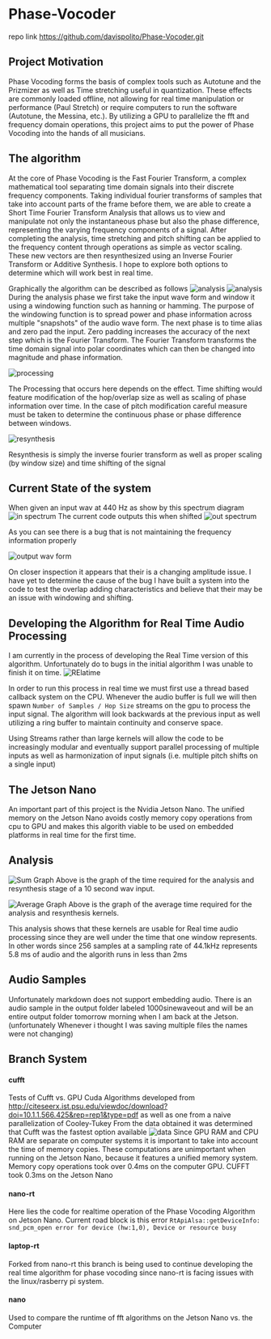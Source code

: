 # Phase-Vocoder
  repo link 
  https://github.com/davispolito/Phase-Vocoder.git

## Project Motivation
   Phase Vocoding forms the basis of complex tools such as Autotune and the Prizmizer as well as Time stretching useful in quantization. These effects are commonly loaded offline, not allowing for real time manipulation or performance (Paul Stretch) or require computers to run the software (Autotune, the Messina, etc.). By utilizing a GPU to parallelize the fft and frequency domain operations, this project aims to put the power of Phase Vocoding into the hands of all musicians. 
   
## The algorithm
  At the core of Phase Vocoding is the Fast Fourier Transform, a complex mathematical tool separating time domain signals into their discrete frequency components.
  Taking individual fourier transforms of samples that take into account parts of the frame before them, we are able to create a Short Time Fourier Transform Analysis 
  that allows us to view and manipulate not only the instantaneous phase but also the phase difference, representing the varying frequency components of a signal. 
  After completing the analysis, time stretching and pitch shifting can be applied to the frequency content through operations as simple as vector scaling. 
  These new vectors are then resynthesized using an Inverse Fourier Transform or Additive Synthesis. I hope to explore both options to determine which will work best in real time.

 Graphically the algorithm can be described as follows
![analysis](img/analysis.png)
![analysis](img/analysisindetail.png)
During the analysis phase we first take the input wave form and window it using a windowing function such as hanning or hamming. The purpose of the windowing function is to spread power and phase information across multiple "snapshots" of the audio wave form. The next phase is to time alias and zero pad the input. Zero padding increases the accuracy of the next step which is the Fourier Transform. The Fourier Transform transforms the time domain signal into polar coordinates which can then be changed into magnitude and phase information. 

![processing](img/processing.png)

The Processing that occurs here depends on the effect. Time shifting would feature modification of the hop/overlap size as well as scaling of phase information over time. 
In the case of pitch modification careful measure must be taken to determine the continuous phase or phase difference between windows.

![resynthesis](img/resynth.png)

Resynthesis is simply the inverse fourier transform as well as proper scaling (by window size) and time shifting of the signal



## Current State of the system
When given an input wav at 440 Hz as show by this spectrum diagram
![in spectrum](img/inputwav.png)
The current code outputs this when shifted
![out spectrum](img/spectrumout.png)

As you can see there is a bug that is not maintaining the frequency information properly

![output wav form](img/outputwavform.png)

On closer inspection it appears that their is a changing amplitude issue. I have yet to determine the cause of the bug
I have built a system into the code to test the overlap adding characteristics and believe that their may be an issue with windowing and shifting.

## Developing the Algorithm for Real Time Audio Processing
I am currently in the process of developing the Real Time version of this algorithm. Unfortunately do to bugs in the initial algorithm I was unable to finish it on time.
![RElatime](img/Realtime.png)

In order to run this process in real time we must first use a thread based callback system on the CPU. Whenever the audio buffer is full we will then spawn `Number of Samples / Hop Size` streams on the gpu to process the input signal. The algorithm will look backwards at the previous input as well utilizing a ring buffer to maintain continuity and conserve space. 

Using Streams rather than large kernels will allow the code to be increasingly modular and eventually support parallel processing of multiple inputs as well as harmonization of input signals (i.e. multiple pitch shifts on a single input) 

## The Jetson Nano
An important part of this project is the Nvidia Jetson Nano. The unified memory on the Jetson Nano avoids costly memory copy operations from cpu to GPU and makes this algorith viable to be used on embedded platforms in real time for the first time. 

## Analysis 
![Sum Graph](img/sum.png)
Above is the graph of the time required for the  analysis and resynthesis stage of a 10 second wav input. 

![Average Graph](img/average.png)
Above is the graph of the average time required for the analysis and resynthesis kernels. 

This analysis shows that these kernels are usable for Real time audio processing since they are well under the time that one window represents. In other words since 256 samples at a sampling rate of 44.1kHz represents 5.8 ms of audio and the algorith runs in less than 2ms

## Audio Samples
Unfortunately markdown does not support embedding audio. There is an audio sample in the output folder labeled 1000sinewaveout and will be an entire output folder tomorrow morning when I am back at the Jetson. (unfortunately Whenever i thought I was saving multiple files the names were not changing) 

## Branch System
#### cufft
  Tests of Cufft vs. GPU Cuda Algorithms developed from http://citeseerx.ist.psu.edu/viewdoc/download?doi=10.1.1.566.425&rep=rep1&type=pdf as well as one from a naive parallelization of Cooley-Tukey
   From the data obtained it was determined that Cufft was the fastest option available
![data](outputfft.png)
   Since GPU RAM and CPU RAM are separate on computer systems it is important to take into account the time of memory copies. These computations are unimportant when running on the Jetson Nano, because it features a unified memory system. Memory copy operations took over 0.4ms on the computer GPU. CUFFT took 0.3ms on the Jetson Nano
#### nano-rt
   Here lies the code for realtime operation of the Phase Vocoding Algorithm on Jetson Nano.
   Current road block is this error
   `RtApiAlsa::getDeviceInfo: snd_pcm_open error for device (hw:1,0), Device or resource busy`
#### laptop-rt
   Forked from nano-rt this branch is being used to continue developing the real time algorithm for phase vocoding since nano-rt is facing issues with the linux/rasberry pi system. 
#### nano
   Used to compare the runtime of fft algorithms on the Jetson Nano vs. the Computer
  
